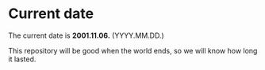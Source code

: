 # Current date

The current date is **2001.11.06.** (YYYY.MM.DD.)

This repository will be good when the world ends, so we will know how long it lasted.